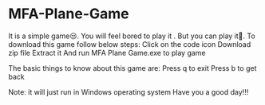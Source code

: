 # MFA-Plane-Game
It is a simple game😒. You will feel bored to play it .  But you can play it🏐.
To download this game follow below steps:
  Click on the code icon
  Download zip file 
  Extract it
  And run MFA Plane Game.exe to play game
  
The basic things to know about this game are:
  Press q to exit
  Press b to get back

Note: it will just run in Windows operating system
Have you a good day!!!
